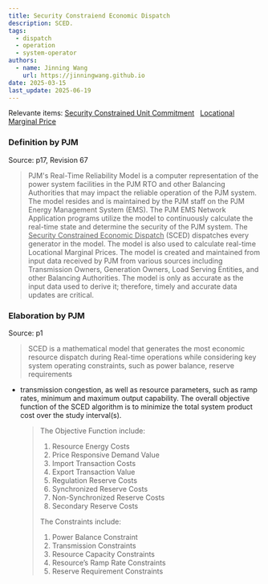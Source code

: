 ```yaml
---
title: Security Constraiend Economic Dispatch
description: SCED.
tags:
  - dispatch
  - operation
  - system-operator
authors:
  - name: Jinning Wang
    url: https://jinningwang.github.io
date: 2025-03-15
last_update: 2025-06-19
---
```


Relevante items: [Security Constrained Unit Commitment](/wiki/security-constrained-unit-commitment) &nbsp; [Locational Marginal Price](/wiki/locational-marginal-price)

### Definition by PJM

Source: <d-cite key="pjm2024m3"></d-cite> p17, Revision 67

> PJM's Real-Time Reliability Model is a computer representation of the power system facilities in the PJM RTO and other Balancing Authorities that may impact the reliable operation of the PJM system.
> The model resides and is maintained by the PJM staff on the PJM Energy Management System (EMS).
> The PJM EMS Network Application programs utilize the model to continuously calculate the real-time state and determine the security of the PJM system.
> The <u>Security Constrained Economic Dispatch</u> (SCED) dispatches every generator in the model.
> The model is also used to calculate real-time Locational Marginal Prices.
> The model is created and maintained from input data received by PJM from various sources including Transmission Owners, Generation Owners, Load Serving Entities, and other Balancing Authorities.
> The model is only as accurate as the input data used to derive it; therefore, timely and accurate data updates are critical.

### Elaboration by PJM

Source: <d-cite key="pjm2022cooptimization"></d-cite> p1

> SCED is a mathematical model that generates the most economic resource dispatch during Real-time operations while considering key system operating constraints, such as power balance, reserve requirements

- transmission congestion, as well as resource parameters, such as ramp rates, minimum and maximum output capability. The overall objective function of the SCED algorithm is to minimize the total system product cost over the study interval(s).
  > The Objective Function include:
  >
  > 1. Resource Energy Costs
  > 2. Price Responsive Demand Value
  > 3. Import Transaction Costs
  > 4. Export Transaction Value
  > 5. Regulation Reserve Costs
  > 6. Synchronized Reserve Costs
  > 7. Non-Synchronized Reserve Costs
  > 8. Secondary Reserve Costs
  >
  > The Constraints include:
  >
  > 1. Power Balance Constraint
  > 2. Transmission Constraints
  > 3. Resource Capacity Constraints
  > 4. Resource’s Ramp Rate Constraints
  > 5. Reserve Requirement Constraints
